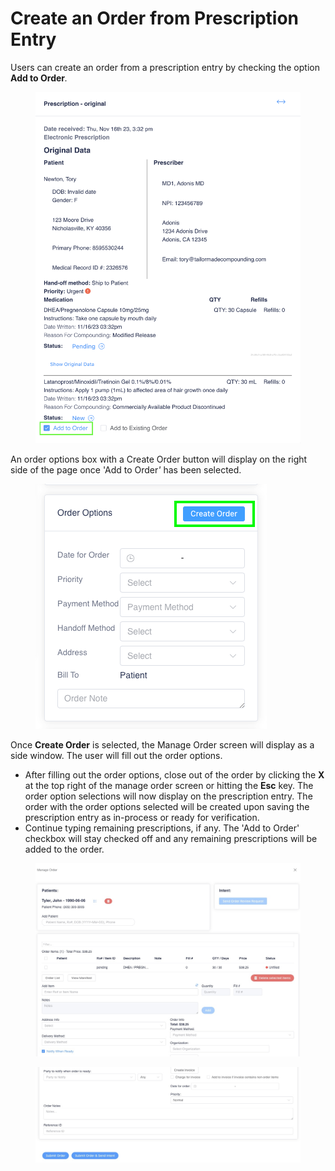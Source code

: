 # Create an Order from Prescription Entry

Users can create an order from a prescription entry by checking the option **Add to Order**_._

<figure><img src="../../.gitbook/assets/image (132).png" alt=""><figcaption></figcaption></figure>

An order options box with a Create Order button will display on the right side of the page once 'Add to Orde&#x72;_'_ has been selected.

<figure><img src="../../.gitbook/assets/image (133).png" alt=""><figcaption></figcaption></figure>

Once **Create Order** is selected, the Manage Order screen will display as a side window. The user will fill out the order options.

* After filling out the order options, close out of the order by clicking the **X** at the top right of the manage order screen or hitting the **Esc** key. The order option selections will now display on the prescription entry. The order with the order options selected will be created upon saving the prescription entry as in-process or ready for verification.
* Continue typing remaining prescriptions, if any. The 'Add to Order' checkbox will stay checked off and any remaining prescriptions will be added to the order.

<figure><img src="../../.gitbook/assets/image54.jpeg" alt=""><figcaption></figcaption></figure>

<figure><img src="../../.gitbook/assets/image230.jpeg" alt=""><figcaption></figcaption></figure>
